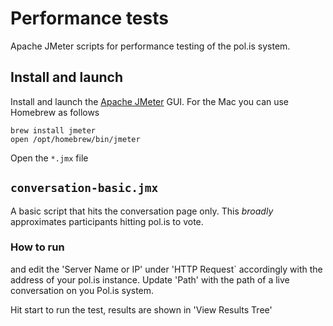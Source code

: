 # Performance tests

Apache JMeter scripts for performance testing of the pol.is system.

## Install and launch

Install and launch the [Apache JMeter](https://jmeter.apache.org/) GUI. For the Mac you can use Homebrew as follows

```
brew install jmeter
open /opt/homebrew/bin/jmeter
```

Open the `*.jmx` file


## `conversation-basic.jmx`

A basic script that hits the conversation page only. This _broadly_ approximates participants hitting pol.is to vote. 

### How to run

 and edit the 'Server Name or IP' under 'HTTP Request` accordingly with the address of your pol.is instance. Update 'Path' with the path of a live conversation on you Pol.is system.

Hit start to run the test, results are shown in 'View Results Tree'
